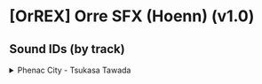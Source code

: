 # [OrREX] Orre SFX (Hoenn) (v1.0)

## Sound IDs (by track)

<details>
	<summary>Phenac City - Tsukasa Tawada</summary>

Replaces bike theme music.
| **Sound ID** | **Location(s)** | **Game Audio** |
| --- | --- | --- |
| `1/403` | Bike Theme | *Pokémon Colosseum* |
</details>